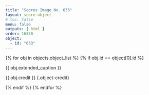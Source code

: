 ```yaml
---
title: "Scores Image No. 633"
layout: score-object
# toc: false
menu: false
outputs: [ html ]
order: 16330
object:
  - id: "633"
---
```


{% for obj in objects.object_list %}
{% if obj.id == object[0].id %}

{{ obj.extended_caption }}

{{ obj.credit }} {.object-credit}

{% endif %}
{% endfor %}
